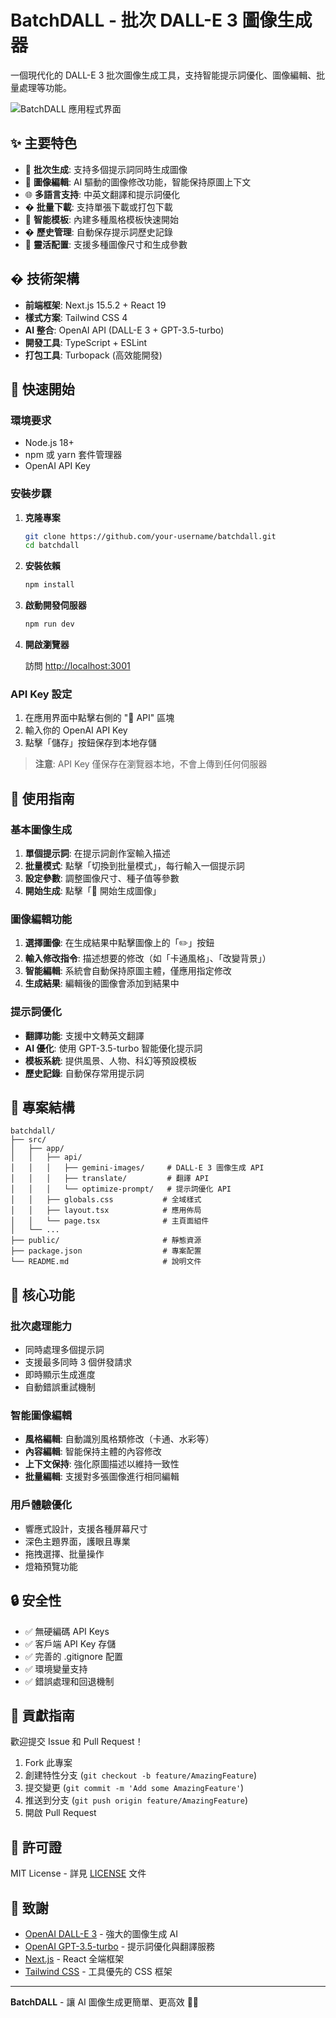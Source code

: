# BatchDALL - 批次 DALL-E 3 圖像生成器

一個現代化的 DALL-E 3 批次圖像生成工具，支持智能提示詞優化、圖像編輯、批量處理等功能。

![BatchDALL 應用程式界面](https://storage.meteor.today/image/68bd61078e951c5705f01a24.png)

## ✨ 主要特色

- 🎨 **批次生成**: 支持多個提示詞同時生成圖像
- 🔄 **圖像編輯**: AI 驅動的圖像修改功能，智能保持原圖上下文
- 🌐 **多語言支持**: 中英文翻譯和提示詞優化
- � **批量下載**: 支持單張下載或打包下載
- 🎯 **智能模板**: 內建多種風格模板快速開始
- � **歷史管理**: 自動保存提示詞歷史記錄
- 🔧 **靈活配置**: 支援多種圖像尺寸和生成參數

## � 技術架構

- **前端框架**: Next.js 15.5.2 + React 19
- **樣式方案**: Tailwind CSS 4
- **AI 整合**: OpenAI API (DALL-E 3 + GPT-3.5-turbo)
- **開發工具**: TypeScript + ESLint
- **打包工具**: Turbopack (高效能開發)

## 🚀 快速開始

### 環境要求

- Node.js 18+
- npm 或 yarn 套件管理器
- OpenAI API Key

### 安裝步驟

1. **克隆專案**

   ```bash
   git clone https://github.com/your-username/batchdall.git
   cd batchdall
   ```

2. **安裝依賴**

   ```bash
   npm install
   ```

3. **啟動開發伺服器**

   ```bash
   npm run dev
   ```

4. **開啟瀏覽器**

   訪問 [http://localhost:3001](http://localhost:3001)

### API Key 設定

1. 在應用界面中點擊右側的 "🔑 API" 區塊
2. 輸入你的 OpenAI API Key
3. 點擊「儲存」按鈕保存到本地存儲

> **注意**: API Key 僅保存在瀏覽器本地，不會上傳到任何伺服器

## 📖 使用指南

### 基本圖像生成

1. **單個提示詞**: 在提示詞創作室輸入描述
2. **批量模式**: 點擊「切換到批量模式」，每行輸入一個提示詞
3. **設定參數**: 調整圖像尺寸、種子值等參數
4. **開始生成**: 點擊「🚀 開始生成圖像」

### 圖像編輯功能

1. **選擇圖像**: 在生成結果中點擊圖像上的「✏️」按鈕
2. **輸入修改指令**: 描述想要的修改（如「卡通風格」、「改變背景」）
3. **智能編輯**: 系統會自動保持原圖主體，僅應用指定修改
4. **生成結果**: 編輯後的圖像會添加到結果中

### 提示詞優化

- **翻譯功能**: 支援中文轉英文翻譯
- **AI 優化**: 使用 GPT-3.5-turbo 智能優化提示詞
- **模板系統**: 提供風景、人物、科幻等預設模板
- **歷史記錄**: 自動保存常用提示詞

## 🔧 專案結構

```
batchdall/
├── src/
│   ├── app/
│   │   ├── api/
│   │   │   ├── gemini-images/     # DALL-E 3 圖像生成 API
│   │   │   ├── translate/         # 翻譯 API
│   │   │   └── optimize-prompt/   # 提示詞優化 API
│   │   ├── globals.css           # 全域樣式
│   │   ├── layout.tsx            # 應用佈局
│   │   └── page.tsx              # 主頁面組件
│   └── ...
├── public/                       # 靜態資源
├── package.json                  # 專案配置
└── README.md                     # 說明文件
```

## 🎯 核心功能

### 批次處理能力

- 同時處理多個提示詞
- 支援最多同時 3 個併發請求
- 即時顯示生成進度
- 自動錯誤重試機制

### 智能圖像編輯

- **風格編輯**: 自動識別風格類修改（卡通、水彩等）
- **內容編輯**: 智能保持主體的內容修改
- **上下文保持**: 強化原圖描述以維持一致性
- **批量編輯**: 支援對多張圖像進行相同編輯

### 用戶體驗優化

- 響應式設計，支援各種屏幕尺寸
- 深色主題界面，護眼且專業
- 拖拽選擇、批量操作
- 燈箱預覽功能

## 🔒 安全性

- ✅ 無硬編碼 API Keys
- ✅ 客戶端 API Key 存儲
- ✅ 完善的 .gitignore 配置
- ✅ 環境變量支持
- ✅ 錯誤處理和回退機制

## 🤝 貢獻指南

歡迎提交 Issue 和 Pull Request！

1. Fork 此專案
2. 創建特性分支 (`git checkout -b feature/AmazingFeature`)
3. 提交變更 (`git commit -m 'Add some AmazingFeature'`)
4. 推送到分支 (`git push origin feature/AmazingFeature`)
5. 開啟 Pull Request

## 📝 許可證

MIT License - 詳見 [LICENSE](LICENSE) 文件

## 🙏 致謝

- [OpenAI DALL-E 3](https://openai.com/dall-e-3) - 強大的圖像生成 AI
- [OpenAI GPT-3.5-turbo](https://openai.com/gpt-3-5) - 提示詞優化與翻譯服務
- [Next.js](https://nextjs.org/) - React 全端框架
- [Tailwind CSS](https://tailwindcss.com/) - 工具優先的 CSS 框架

---

**BatchDALL** - 讓 AI 圖像生成更簡單、更高效 🎨✨
